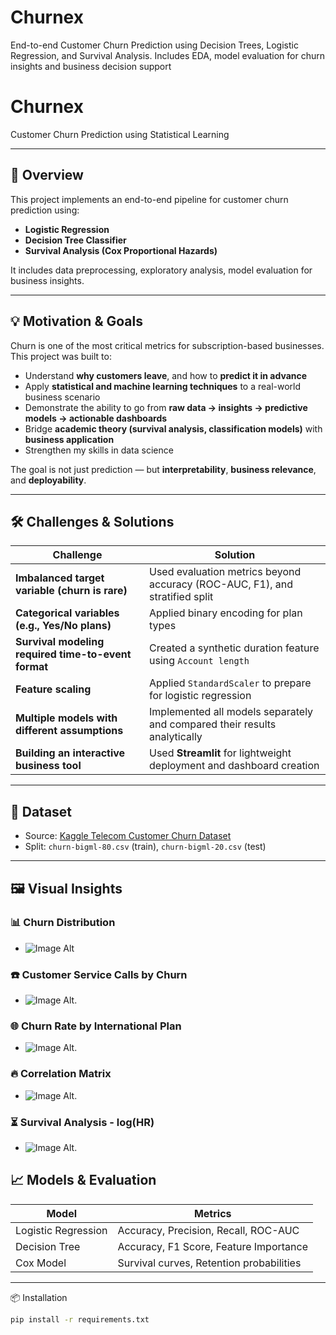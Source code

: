 # Churnex
End-to-end Customer Churn Prediction using Decision Trees, Logistic Regression, and Survival Analysis. Includes EDA, model evaluation for churn insights and business decision support

# Churnex

Customer Churn Prediction using Statistical Learning

---

## 📌 Overview

This project implements an end-to-end pipeline for customer churn prediction using:
- **Logistic Regression**
- **Decision Tree Classifier**
- **Survival Analysis (Cox Proportional Hazards)**

It includes data preprocessing, exploratory analysis, model evaluation for business insights.

---

## 💡 Motivation & Goals

Churn is one of the most critical metrics for subscription-based businesses. This project was built to:
- Understand **why customers leave**, and how to **predict it in advance**
- Apply **statistical and machine learning techniques** to a real-world business scenario
- Demonstrate the ability to go from **raw data → insights → predictive models → actionable dashboards**
- Bridge **academic theory (survival analysis, classification models)** with **business application**
- Strengthen my skills in data science

The goal is not just prediction — but **interpretability**, **business relevance**, and **deployability**.

---

## 🛠️ Challenges & Solutions

| Challenge | Solution |
|----------|----------|
| **Imbalanced target variable (churn is rare)** | Used evaluation metrics beyond accuracy (ROC-AUC, F1), and stratified split |
| **Categorical variables (e.g., Yes/No plans)** | Applied binary encoding for plan types |
| **Survival modeling required time-to-event format** | Created a synthetic duration feature using `Account length` |
| **Feature scaling** | Applied `StandardScaler` to prepare for logistic regression |
| **Multiple models with different assumptions** | Implemented all models separately and compared their results analytically |
| **Building an interactive business tool** | Used **Streamlit** for lightweight deployment and dashboard creation |

---

## 📂 Dataset

- Source: [Kaggle Telecom Customer Churn Dataset](https://www.kaggle.com/datasets)
- Split: `churn-bigml-80.csv` (train), `churn-bigml-20.csv` (test)

---

## 🖼️ Visual Insights

### 📊 Churn Distribution
- ![Image Alt](https://github.com/sakshikhonde67/Churnex/blob/75ae787000bccb1ed6ff2711d0538ad61bd1eb60/Churn%20Distribution.png)

### ☎️ Customer Service Calls by Churn
- ![Image Alt](https://github.com/sakshikhonde67/Churnex/blob/75ae787000bccb1ed6ff2711d0538ad61bd1eb60/Churn%20Customer%20Service%20Calls.png).

### 🌐 Churn Rate by International Plan
- ![Image Alt](https://github.com/sakshikhonde67/Churnex/blob/75ae787000bccb1ed6ff2711d0538ad61bd1eb60/Churn%20Rate%20by%20International%20Plan.png).

### 🔥 Correlation Matrix
- ![Image Alt](https://github.com/sakshikhonde67/Churnex/blob/75ae787000bccb1ed6ff2711d0538ad61bd1eb60/Churn%20Correlation%20Matrix.png).

### ⏳ Survival Analysis - log(HR)
- ![Image Alt](https://github.com/sakshikhonde67/Churnex/blob/75ae787000bccb1ed6ff2711d0538ad61bd1eb60/Churn%20Log%20(hr).png).


## 📈 Models & Evaluation

| Model              | Metrics                                 |
|-------------------|-----------------------------------------|
| Logistic Regression | Accuracy, Precision, Recall, ROC-AUC  |
| Decision Tree       | Accuracy, F1 Score, Feature Importance |
| Cox Model           | Survival curves, Retention probabilities |

---

📦 Installation

```bash
pip install -r requirements.txt

